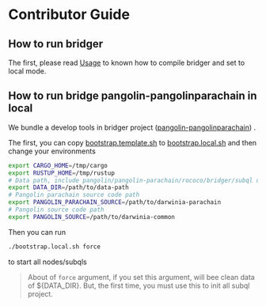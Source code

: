 Contributor Guide
===

## How to run bridger

The first, please read [Usage](./usage.md) to known how to compile bridger and
set to local mode.

## How to run bridge pangolin-pangolinparachain in local

We bundle a develop tools in bridger
project ([pangolin-pangolinparachain](../scripts/develop/pangolin-pangolinparachain))
.

The first, you can
copy [bootstrap.template.sh](../scripts/develop/pangolin-pangolinparachain/bootstrap.template.sh)
to [bootstrap.local.sh](../scripts/develop/pangolin-pangolinparachain/bootstrap.template.sh)
and then change your environments

```bash
export CARGO_HOME=/tmp/cargo
export RUSTUP_HOME=/tmp/rustup
# Data path, include pangolin/pangolin-parachain/rococo/bridger/subql data
export DATA_DIR=/path/to/data-path
# Pangolin parachain source code path
export PANGOLIN_PARACHAIN_SOURCE=/path/to/darwinia-parachain
# Pangolin source code path
export PANGOLIN_SOURCE=/path/to/darwinia-common
```

Then you can run

```bash
./bootstrap.local.sh force
```

to start all nodes/subqls

> About of `force` argument, if you set this argument, will bee clean data of ${DATA_DIR}.
> But, the first time, you must use this to init all subql project.

